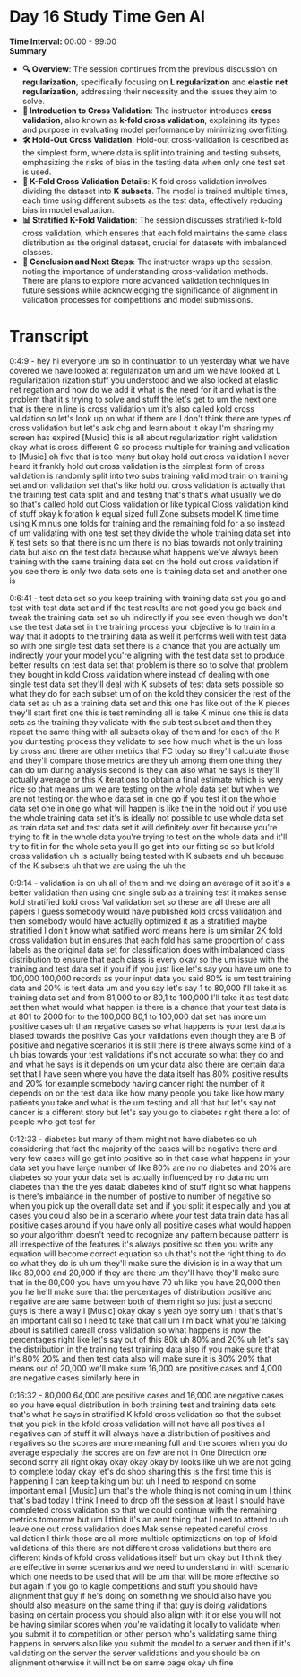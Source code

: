 # Day 16 Study Time Gen AI

**Time Interval:** 00:00 - 99:00  
**Summary**  
- **🔍 Overview**: The session continues from the previous discussion on **regularization**, specifically focusing on **L regularization** and **elastic net regularization**, addressing their necessity and the issues they aim to solve.
- **📐 Introduction to Cross Validation**: The instructor introduces **cross validation**, also known as **k-fold cross validation**, explaining its types and purpose in evaluating model performance by minimizing overfitting.
- **🛠 Hold-Out Cross Validation**: Hold-out cross-validation is described as the simplest form, where data is split into training and testing subsets, emphasizing the risks of bias in the testing data when only one test set is used.
- **🎯 K-Fold Cross Validation Details**: K-fold cross validation involves dividing the dataset into **K subsets**. The model is trained multiple times, each time using different subsets as the test data, effectively reducing bias in model evaluation.
- **📊 Stratified K-Fold Validation**: The session discusses stratified k-fold cross validation, which ensures that each fold maintains the same class distribution as the original dataset, crucial for datasets with imbalanced classes.
- **🚀 Conclusion and Next Steps**: The instructor wraps up the session, noting the importance of understanding cross-validation methods. There are plans to explore more advanced validation techniques in future sessions while acknowledging the significance of alignment in validation processes for competitions and model submissions.

# Transcript 


0:4:9 -  hey hi everyone um so in continuation to uh yesterday what we have covered we have looked at regularization um and um we have looked at L regularization rization stuff you understood and we also looked at elastic net regation and how do we add it what is the need for it and what is the problem that it's trying to solve and stuff the let's get to um the next one that is there in line is cross validation um it's also called kold cross validation so let's look up on what if there are I don't think there are types of cross validation but let's ask chg and learn about it okay I'm sharing my screen has expired [Music] this is all about regularization right validation okay what is cross different G so process multiple for training and validation to [Music] oh five that is too many but okay hold out cross validation I never heard it frankly hold out cross validation is the simplest form of cross validation is randomly split into two subs training valid mod train on training set and on validation set that's like hold out cross validation is actually that the training test data split and and testing that's that's what usually we do so that's called hold out Closs validation or like typical Closs validation kind of stuff okay k foration k equal sized full Zone subsets model K time time using K minus one folds for training and the remaining fold for a so instead of um validating with one test set they divide the whole training data set into K test sets so that there is no um there is no bias towards not only training data but also on the test data because what happens we've always been training with the same training data set on the hold out cross validation if you see there is only two data sets one is training data set and another one is

0:6:41 -  test data set so you keep training with training data set you go and test with test data set and if the test results are not good you go back and tweak the training data set so uh indirectly if you see even though we don't use the test data set in the training process your objective is to train in a way that it adopts to the training data as well it performs well with test data so with one single test data set there is a chance that you are actually um indirectly your your model you're aligning with the test data set to produce better results on test data set that problem is there so to solve that problem they bought in kold Cross validation where instead of dealing with one single test data set they'll deal with K subsets of test data sets possible so what they do for each subset um of on the kold they consider the rest of the data set as uh as a training data set and this one has like out of the K pieces they'll start first one this is test reminding all is take K minus one this is data sets as the training they validate with the sub test subset and then they repeat the same thing with all subsets okay of them and for each of the K you dur testing process they validate to see how much what is the uh loss by cross and there are other metrics that FC today so they'll calculate those and they'll compare those metrics are they uh among them one thing they can do um during analysis second is they can also what he says is they'll actually average or this K iterations to obtain a final estimate which is very nice so that means um we are testing on the whole data set but when we are not testing on the whole data set in one go if you test it on the whole data set one in one go what will happen is like the in the hold out if you use the whole training data set it's is ideally not possible to use whole data set as train data set and test data set it will definitely over fit because you're trying to fit in the whole data you're trying to test on the whole data and it'll try to fit in for the whole seta you'll go get into our fitting so so but kfold cross validation uh is actually being tested with K subsets and uh because of the K subsets uh that we are using the uh the

0:9:14 -  validation is on uh all of them and we doing an average of it so it's a better validation than using one single sub as a training test it makes sense kold stratified kold cross Val validation set so these are all these are all papers I guess somebody would have published kold cross validation and then somebody would have actually optimized it as a stratified maybe stratified I don't know what satified word means here is um similar 2K fold cross validation but in ensures that each fold has same proportion of class labels as the original data set for classification does with imbalanced class distribution to ensure that each class is every okay so the um issue with the training and test data set if you if if you just like let's say you have um one to 100,000 100,000 records as your input data you said 80% is um test training data and 20% is test data um and you say let's say 1 to 80,000 I'll take it as training data set and from 81,000 to or 80,1 to 100,000 I'll take it as test data set then what would what happen is there is a chance that your test data is at 801 to 2000 for to the 100,000 80,1 to 100,000 dat set has more um positive cases uh than negative cases so what happens is your test data is biased towards the positive Cas your validations even though they are B of positive and negative scenarios it is still there is there always some kind of a uh bias towards your test validations it's not accurate so what they do and and what he says is it depends on um your data also there are certain data set that I have seen where you have the data itself has 80% positive results and 20% for example somebody having cancer right the number of it depends on on the test data like how many people you take like how many patients you take and what is the um testing and all that but let's say not cancer is a different story but let's say you go to diabetes right there a lot of people who get test for

0:12:33 -  diabetes but many of them might not have diabetes so uh considering that fact the majority of the cases will be negative there and very few cases will go get into positive so in that case what happens in your data set you have large number of like 80% are no no diabetes and 20% are diabetes so your your data set is actually influenced by no data no um diabetes than the the yes datab diabetes kind of stuff right so what happens is there's imbalance in the number of postive to number of negative so when you pick up the overall data set and if you split it especially and you at cases you could also be in a scenario where your test data train data has all positive cases around if you have only all positive cases what would happen so your algorithm doesn't need to recognize any pattern because pattern is all irrespective of the features it's always positive so then you write any equation will become correct equation so uh that's not the right thing to do so what they do is uh um they'll make sure the division is in a way that um like 80,000 and 20,000 if they are there um they'll have they'll make sure that in the 80,000 you have um you have 70 uh like you have 20,000 then you he he'll make sure that the percentages of distribution positive and negative are are same between both of them right so just just a second guys is there a way I [Music] okay okay s yeah bye sorry um I that's that's an important call so I need to take that call um I'm back what you're talking about is satified careall cross validation so what happens is now the percentages right like let's say out of this 80k uh 80% and 20% uh let's say the distribution in the training test training data also if you make sure that it's 80% 20% and then test data also will make sure it is 80% 20% that means out of 20,000 we'll make sure 16,000 are positive cases and 4,000 are negative cases similarly here in

0:16:32 -  80,000 64,000 are positive cases and 16,000 are negative cases so you have equal distribution in both training test and training data sets that's what he says in stratified K kfold cross validation so that the subset that you pick in the kfold cross validation will not have all positives all negatives can of stuff it will always have a distribution of positives and negatives so the scores are more meaning full and the scores when you do average especially the scores are on few are not in One Direction one second sorry all right okay okay okay okay by looks like uh we are not going to complete today okay let's do shop sharing this is the first time this is happening I can keep talking um but uh I need to respond on some important email [Music] um that's the whole thing is not coming in um I think that's bad today I think I need to drop off the session at least I should have completed cross validation so that we could continue with the remaining metrics tomorrow but um I think it's an aent thing that I need to attend to uh leave one out cross validation does Mak sense repeated careful cross validation I think those are all more multiple optimizations on top of kfold validations of this there are not different cross validations but there are different kinds of kfold cross validations itself but um okay but I think they are effective in some scenarios and we need to understand in with scenario which one needs to be used that will be um that will be more effective so but again if you go to kagle competitions and stuff you should have alignment that guy if he's doing on something we should also have you should also measure on the same thing if that guy is doing validations basing on certain process you should also align with it or else you will not be having similar scores when you're validating it locally to validate when you submit it to competition or other person who's validating same thing happens in servers also like you submit the model to a server and then if it's validating on the server the server validations and you should be on alignment otherwise it will not be on same page okay uh fine